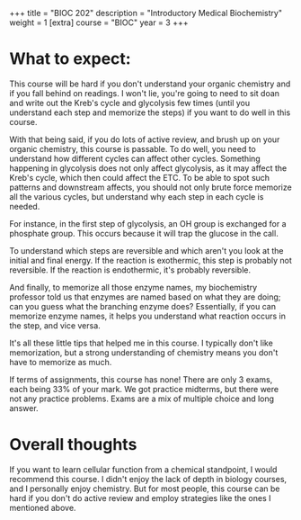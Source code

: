 +++
title = "BIOC 202"
description = "Introductory Medical Biochemistry"
weight = 1
[extra]
course = "BIOC"
year = 3
+++

# What to expect:
This course will be hard if you don't understand your organic chemistry and if you fall behind on readings. I won't lie, you're going to need to sit doan and write out the Kreb's cycle and glycolysis few times (until you understand each step and memorize the steps) if you want to do well in this course. 

With that being said, if you do lots of active review, and brush up on your organic chemistry, this course is passable. To do well, you need to understand how different cycles can affect other cycles. Something happening in glycolysis does not only affect glycolysis, as it may affect the Kreb's cycle, which then could affect the ETC. To be able to spot such patterns and downstream affects, you should not only brute force memorize all the various cycles, but understand why each step in each cycle is needed. 

For instance, in the first step of glycolysis, an OH group is exchanged for a phosphate group. This occurs because it will trap the glucose in the call. 

To understand which steps are reversible and which aren't you look at the initial and final energy. If the reaction is exothermic, this step is probably not reversible. If the reaction is endothermic, it's probably reversible. 

And finally, to memorize all those enzyme names, my biochemistry professor told us that enzymes are named based on what they are doing; can you guess what the branching enzyme does? Essentially, if you can memorize enzyme names, it helps you understand what reaction occurs in the step, and vice versa.

It's all these little tips that helped me in this course. I typically don't like memorization, but a strong understanding of chemistry means you don't have to memorize as much.

If terms of assignments, this course has none! There are only 3 exams, each being 33% of your mark. We got practice midterms, but there were not any practice problems. Exams are a mix of multiple choice and long answer. 

# Overall thoughts
If you want to learn cellular function from a chemical standpoint, I would recommend this course. I didn't enjoy the lack of depth in biology courses, and I personally enjoy chemistry. But for most people, this course can be hard if you don't do active review and employ strategies like the ones I mentioned above. 
